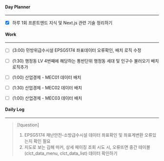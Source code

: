 
#### Day Planner
---
- [x] 하루 1회 프론트엔드 지식 및 Next.js 관련 기술 정리하기


#### Work
---
- [ ] (3:00) 민방위급수시설 EPSG5174 좌표데이터 오류확인, 배치 로직 수정
- [ ] (1:30) 행정동 LV 4번째에 해당하는 통반단위 행정동 세대 및 인구수 불러오기 배치로직추가
- [ ] (1:00) 산업경제 - MEC01 데이터 배치
- [ ] (1:30) 산업경제 - MEC02 데이터 배치
- [ ] (1:00) 산업경제 - MEC03 데이터 배치


#### Daily Log
---
> [!question]
> 1. EPSG5174 재난안전-소방급수시설 데이터 좌표확인 및 좌표계변환 오류있는지 확인 필요
> 2. 지도로 보는 김해 마커, 상세 페이징 조회 시도 시, 오류뜨면 중간 테이블(clct_data_menu, clct_data_list) 데이터 확인하기 





